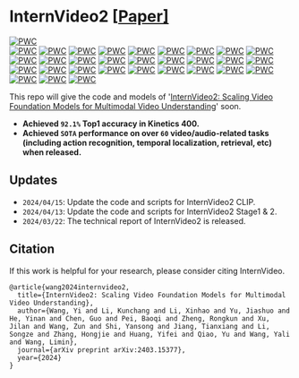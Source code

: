 # InternVideo2 \[[Paper\]](https://arxiv.org/abs/2403.15377)

<!-- [中文 README](README_cn.md) -->

[![PWC](https://img.shields.io/endpoint.svg?url=https://paperswithcode.com/badge/internvideo2-scaling-video-foundation-models/action-classification-on-kinetics-400)](https://paperswithcode.com/sota/action-classification-on-kinetics-400?p=internvideo2-scaling-video-foundation-models)  
[![PWC](https://img.shields.io/endpoint.svg?url=https://paperswithcode.com/badge/internvideo2-scaling-video-foundation-models/action-classification-on-kinetics-600)](https://paperswithcode.com/sota/action-classification-on-kinetics-600?p=internvideo2-scaling-video-foundation-models)
[![PWC](https://img.shields.io/endpoint.svg?url=https://paperswithcode.com/badge/internvideo2-scaling-video-foundation-models/action-classification-on-kinetics-700)](https://paperswithcode.com/sota/action-classification-on-kinetics-700?p=internvideo2-scaling-video-foundation-models)
[![PWC](https://img.shields.io/endpoint.svg?url=https://paperswithcode.com/badge/internvideo2-scaling-video-foundation-models/action-recognition-in-videos-on-something)](https://paperswithcode.com/sota/action-recognition-in-videos-on-something?p=internvideo2-scaling-video-foundation-models)
[![PWC](https://img.shields.io/endpoint.svg?url=https://paperswithcode.com/badge/internvideo2-scaling-video-foundation-models/action-recognition-in-videos-on-activitynet)](https://paperswithcode.com/sota/action-recognition-in-videos-on-activitynet?p=internvideo2-scaling-video-foundation-models)
[![PWC](https://img.shields.io/endpoint.svg?url=https://paperswithcode.com/badge/internvideo2-scaling-video-foundation-models/action-classification-on-moments-in-time)](https://paperswithcode.com/sota/action-classification-on-moments-in-time?p=internvideo2-scaling-video-foundation-models)
[![PWC](https://img.shields.io/endpoint.svg?url=https://paperswithcode.com/badge/internvideo2-scaling-video-foundation-models/action-recognition-on-hacs)](https://paperswithcode.com/sota/action-recognition-on-hacs?p=internvideo2-scaling-video-foundation-models)
[![PWC](https://img.shields.io/endpoint.svg?url=https://paperswithcode.com/badge/internvideo2-scaling-video-foundation-models/zero-shot-video-retrieval-on-msr-vtt)](https://paperswithcode.com/sota/zero-shot-video-retrieval-on-msr-vtt?p=internvideo2-scaling-video-foundation-models)
[![PWC](https://img.shields.io/endpoint.svg?url=https://paperswithcode.com/badge/internvideo2-scaling-video-foundation-models/zero-shot-video-retrieval-on-msvd)](https://paperswithcode.com/sota/zero-shot-video-retrieval-on-msvd?p=internvideo2-scaling-video-foundation-models)
[![PWC](https://img.shields.io/endpoint.svg?url=https://paperswithcode.com/badge/internvideo2-scaling-video-foundation-models/zero-shot-video-retrieval-on-lsmdc)](https://paperswithcode.com/sota/zero-shot-video-retrieval-on-lsmdc?p=internvideo2-scaling-video-foundation-models)
[![PWC](https://img.shields.io/endpoint.svg?url=https://paperswithcode.com/badge/internvideo2-scaling-video-foundation-models/zero-shot-video-retrieval-on-didemo)](https://paperswithcode.com/sota/zero-shot-video-retrieval-on-didemo?p=internvideo2-scaling-video-foundation-models)
[![PWC](https://img.shields.io/endpoint.svg?url=https://paperswithcode.com/badge/internvideo2-scaling-video-foundation-models/zero-shot-video-retrieval-on-vatex)](https://paperswithcode.com/sota/zero-shot-video-retrieval-on-vatex?p=internvideo2-scaling-video-foundation-models)
[![PWC](https://img.shields.io/endpoint.svg?url=https://paperswithcode.com/badge/internvideo2-scaling-video-foundation-models/zero-shot-video-retrieval-on-activitynet)](https://paperswithcode.com/sota/zero-shot-video-retrieval-on-activitynet?p=internvideo2-scaling-video-foundation-models)
[![PWC](https://img.shields.io/endpoint.svg?url=https://paperswithcode.com/badge/internvideo2-scaling-video-foundation-models/video-retrieval-on-msr-vtt)](https://paperswithcode.com/sota/video-retrieval-on-msr-vtt?p=internvideo2-scaling-video-foundation-models)
[![PWC](https://img.shields.io/endpoint.svg?url=https://paperswithcode.com/badge/internvideo2-scaling-video-foundation-models/video-retrieval-on-didemo)](https://paperswithcode.com/sota/video-retrieval-on-didemo?p=internvideo2-scaling-video-foundation-models)
[![PWC](https://img.shields.io/endpoint.svg?url=https://paperswithcode.com/badge/internvideo2-scaling-video-foundation-models/video-retrieval-on-msvd)](https://paperswithcode.com/sota/video-retrieval-on-msvd?p=internvideo2-scaling-video-foundation-models)
[![PWC](https://img.shields.io/endpoint.svg?url=https://paperswithcode.com/badge/internvideo2-scaling-video-foundation-models/video-retrieval-on-lsmdc)](https://paperswithcode.com/sota/video-retrieval-on-lsmdc?p=internvideo2-scaling-video-foundation-models)
[![PWC](https://img.shields.io/endpoint.svg?url=https://paperswithcode.com/badge/internvideo2-scaling-video-foundation-models/video-retrieval-on-activitynet)](https://paperswithcode.com/sota/video-retrieval-on-activitynet?p=internvideo2-scaling-video-foundation-models)
[![PWC](https://img.shields.io/endpoint.svg?url=https://paperswithcode.com/badge/internvideo2-scaling-video-foundation-models/video-retrieval-on-vatex)](https://paperswithcode.com/sota/video-retrieval-on-vatex?p=internvideo2-scaling-video-foundation-models)
[![PWC](https://img.shields.io/endpoint.svg?url=https://paperswithcode.com/badge/internvideo2-scaling-video-foundation-models/text-to-audio-retrieval-on-audiocaps)](https://paperswithcode.com/sota/text-to-audio-retrieval-on-audiocaps?p=internvideo2-scaling-video-foundation-models)
[![PWC](https://img.shields.io/endpoint.svg?url=https://paperswithcode.com/badge/internvideo2-scaling-video-foundation-models/text-to-audio-retrieval-on-clotho)](https://paperswithcode.com/sota/text-to-audio-retrieval-on-clotho?p=internvideo2-scaling-video-foundation-models)
[![PWC](https://img.shields.io/endpoint.svg?url=https://paperswithcode.com/badge/internvideo2-scaling-video-foundation-models/zero-shot-text-to-audio-retrieval-on)](https://paperswithcode.com/sota/zero-shot-text-to-audio-retrieval-on?p=internvideo2-scaling-video-foundation-models)
[![PWC](https://img.shields.io/endpoint.svg?url=https://paperswithcode.com/badge/internvideo2-scaling-video-foundation-models/zero-shot-text-to-audio-retrieval-on-clotho)](https://paperswithcode.com/sota/zero-shot-text-to-audio-retrieval-on-clotho?p=internvideo2-scaling-video-foundation-models)
[![PWC](https://img.shields.io/endpoint.svg?url=https://paperswithcode.com/badge/internvideo2-scaling-video-foundation-models/audio-classification-on-esc-50)](https://paperswithcode.com/sota/audio-classification-on-esc-50?p=internvideo2-scaling-video-foundation-models)
[![PWC](https://img.shields.io/endpoint.svg?url=https://paperswithcode.com/badge/internvideo2-scaling-video-foundation-models/video-grounding-on-qvhighlights)](https://paperswithcode.com/sota/video-grounding-on-qvhighlights?p=internvideo2-scaling-video-foundation-models)
[![PWC](https://img.shields.io/endpoint.svg?url=https://paperswithcode.com/badge/internvideo2-scaling-video-foundation-models/temporal-action-localization-on-fineaction)](https://paperswithcode.com/sota/temporal-action-localization-on-fineaction?p=internvideo2-scaling-video-foundation-models)
[![PWC](https://img.shields.io/endpoint.svg?url=https://paperswithcode.com/badge/internvideo2-scaling-video-foundation-models/temporal-action-localization-on-hacs)](https://paperswithcode.com/sota/temporal-action-localization-on-hacs?p=internvideo2-scaling-video-foundation-models)
[![PWC](https://img.shields.io/endpoint.svg?url=https://paperswithcode.com/badge/internvideo2-scaling-video-foundation-models/temporal-action-localization-on-thumos14)](https://paperswithcode.com/sota/temporal-action-localization-on-thumos14?p=internvideo2-scaling-video-foundation-models)
[![PWC](https://img.shields.io/endpoint.svg?url=https://paperswithcode.com/badge/internvideo2-scaling-video-foundation-models/temporal-action-localization-on-activitynet)](https://paperswithcode.com/sota/temporal-action-localization-on-activitynet?p=internvideo2-scaling-video-foundation-models)
[![PWC](https://img.shields.io/endpoint.svg?url=https://paperswithcode.com/badge/internvideo2-scaling-video-foundation-models/zero-shot-video-question-answer-on-egoschema-1)](https://paperswithcode.com/sota/zero-shot-video-question-answer-on-egoschema-1?p=internvideo2-scaling-video-foundation-models)
[![PWC](https://img.shields.io/endpoint.svg?url=https://paperswithcode.com/badge/internvideo2-scaling-video-foundation-models/video-instance-segmentation-on-youtube-vis-1)](https://paperswithcode.com/sota/video-instance-segmentation-on-youtube-vis-1?p=internvideo2-scaling-video-foundation-models)

This repo will give the code and models of '[InternVideo2: Scaling Video Foundation Models for Multimodal Video Understanding](https://arxiv.org/abs/2403.15377)' soon.

- **Achieved `92.1%` Top1 accuracy in Kinetics 400.**
- **Achieved `SOTA` performance on over `60` video/audio-related tasks (including action recognition, temporal localization, retrieval, etc) when released.**

## Updates
- `2024/04/15`: Update the code and scripts for InternVideo2 CLIP.
- `2024/04/13`: Update the code and scripts for InternVideo2 Stage1 & 2.
- `2024/03/22`: The technical report of InternVideo2 is released.

## Citation

If this work is helpful for your research, please consider citing InternVideo.

```
@article{wang2024internvideo2,
  title={InternVideo2: Scaling Video Foundation Models for Multimodal Video Understanding},
  author={Wang, Yi and Li, Kunchang and Li, Xinhao and Yu, Jiashuo and He, Yinan and Chen, Guo and Pei, Baoqi and Zheng, Rongkun and Xu, Jilan and Wang, Zun and Shi, Yansong and Jiang, Tianxiang and Li, Songze and Zhang, Hongjie and Huang, Yifei and Qiao, Yu and Wang, Yali and Wang, Limin},
  journal={arXiv preprint arXiv:2403.15377},
  year={2024}
}
```
